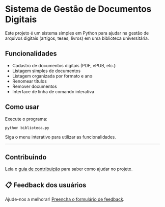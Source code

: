 # Sistema de Gestão de Documentos Digitais

Este projeto é um sistema simples em Python para ajudar na gestão de arquivos digitais (artigos, teses, livros) em uma biblioteca universitária.

## Funcionalidades

- Cadastro de documentos digitais (PDF, ePUB, etc.)
- Listagem simples de documentos
- Listagem organizada por formato e ano
- Renomear títulos
- Remover documentos
- Interface de linha de comando interativa

## Como usar

Execute o programa:

```bash
python biblioteca.py
```

Siga o menu interativo para utilizar as funcionalidades.

---

## Contribuindo

Leia o [guia de contribuição](CONTRIBUTING.md) para saber como ajudar no projeto.

## 📋 Feedback dos usuários

Ajude-nos a melhorar! [Preencha o formulário de feedback](FEEDBACK.md).
